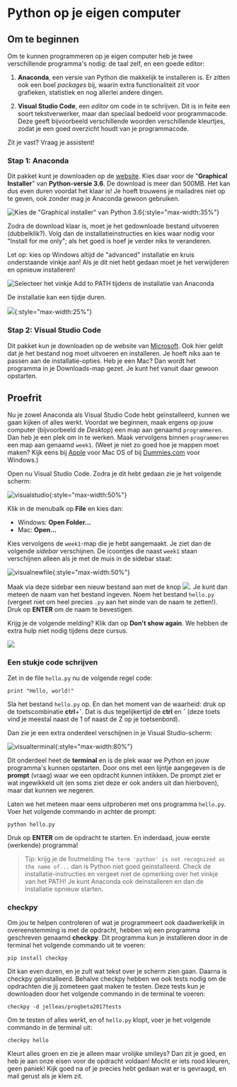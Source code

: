 # Python op je eigen computer

## Om te beginnen

Om te kunnen programmeren op je eigen computer heb je twee verschillende programma's nodig: de taal zelf, en een goede editor:

1. **Anaconda**, een versie van Python die makkelijk te installeren is. Er zitten ook een boel *packages* bij, waarin extra functionaliteit zit voor grafieken, statistiek en nog allerlei andere dingen.

2. **Visual Studio Code**, een *editor* om code in te schrijven. Dit is in feite een soort tekstverwerker, maar dan speciaal bedoeld voor programmacode. Deze geeft bijvoorbeeld verschillende woorden verschillende kleurtjes, zodat je een goed overzicht houdt van je programmacode.

Zit je vast? Vraag je assistent!

### Stap 1: Anaconda

Dit pakket kunt je downloaden op de [website](https://www.anaconda.com/download/). Kies daar voor de "**Graphical Installer**" van **Python-versie 3.6**. De download is meer dan 500MB. Het kan dus even duren voordat het klaar is! Je hoeft trouwens je mailadres niet op te geven, ook zonder mag je Anaconda gewoon gebruiken.

![Kies de "Graphical installer" van Python 3.6](download.png){:style="max-width:35%"}

Zodra de download klaar is, moet je het gedownloade bestand uitvoeren (dubbelklik?). Volg dan de installatieinstructies en kies waar nodig voor "Install for me only"; als het goed is hoef je verder niks te veranderen.

Let op: kies op Windows altijd de "advanced" installatie en kruis onderstaande vinkje aan! Als je dit niet hebt gedaan moet je het verwijderen en opnieuw installeren!

![Selecteer het vinkje Add to PATH tijdens de installatie van Anaconda](anaconda_vinkje.gif)

De installatie kan een tijdje duren.

![](wait2.gif){:style="max-width:25%"}

### Stap 2: Visual Studio Code

Dit pakket kun je downloaden op de website van [Microsoft](https://code.visualstudio.com/). Ook hier geldt dat je het bestand nog moet uitvoeren en installeren. Je hoeft niks aan te passen aan de installatie-opties. Heb je een Mac? Dan wordt het programma in je Downloads-map gezet. Je kunt het vanuit daar gewoon opstarten.

## Proefrit

Nu je zowel Anaconda als Visual Studio Code hebt geïnstalleerd, kunnen we gaan kijken of alles werkt. Voordat we beginnen, maak ergens op jouw computer (bijvoorbeeld de *Desktop*) een map aan genaamd `programmeren`. Dan heb je een plek om in te werken. Maak vervolgens binnen `programmeren` een map aan genaamd `week1`. (Weet je niet zo goed hoe je mappen moet maken? Kijk eens bij [Apple](https://support.apple.com/en-us/HT201732) voor Mac OS of bij [Dummies.com](http://www.dummies.com/computers/operating-systems/windows-10/how-to-create-a-new-folder-in-windows-10/) voor Windows.)

Open nu Visual Studio Code. Zodra je dit hebt gedaan zie je het volgende scherm:

![visualstudio](visualstudio.png){:style="max-width:50%"}

Klik in de menubalk op **File** en kies dan:

- Windows: **Open Folder...**
- Mac: **Open...**

Kies vervolgens de `week1`-map die je hebt aangemaakt. Je ziet dan de volgende *sidebar* verschijnen. De icoontjes die naast `week1` staan verschijnen alleen als je met de muis in de sidebar staat:

![visualnewfile](visualnewfile.png){:style="max-width:50%"}

Maak via deze sidebar een nieuw bestand aan met de knop ![](visualnewfilebutton.png). Je kunt dan meteen de naam van het bestand ingeven. Noem het bestand `hello.py` (vergeet niet om heel precies `.py` aan het einde van de naam te zetten!). Druk op **ENTER** om de naam te bevestigen.

Krijg je de volgende melding? Klik dan op **Don't show again**. We hebben de extra hulp niet nodig tijdens deze cursus.

![](visualplugin.png)

### Een stukje code schrijven

Zet in de file `hello.py` nu de volgende regel code: 

	print "Hello, world!"

Sla het bestand `hello.py` op. En dan het moment van de waarheid: druk op de toetscombinatie **ctrl**+**\`**. Dat is dus tegelijkertijd de **ctrl** en **\`** (deze toets vind je meestal naast de 1 of naast de Z op je toetsenbord).

Dan zie je een extra onderdeel verschijnen in je Visual Studio-scherm:

![visualterminal](visualterminal.png){:style="max-width:80%"}

Dit onderdeel heet de **terminal** en is de plek waar we Python en jouw programma's kunnen opstarten. Door ons met een lijntje aangegeven is de **prompt** (vraag) waar we een opdracht kunnen intikken. De prompt ziet er wat ingewikkeld uit (en soms ziet deze er ook anders uit dan hierboven), maar dat kunnen we negeren.

Laten we het meteen maar eens uitproberen met ons programma `hello.py`. Voer het volgende commando in achter de prompt:

	python hello.py

Druk op **ENTER** om de opdracht te starten. En inderdaad, jouw eerste (werkende) programma!

> Tip: krijg je de foutmelding `The term 'python' is not recognized as the name of...` dan is Python niet goed geinstalleerd. Check de installatie-instructies en vergeet niet de opmerking over het vinkje van het PATH! Je kunt Anaconda ook deïnstalleren en dan de installatie opnieuw starten.


### checkpy

Om jou te helpen controleren of wat je programmeert ook daadwerkelijk in overeenstemming is met de opdracht, hebben wij een programma geschreven genaamd **checkpy**. Dit programma kun je installeren door in de terminal het volgende commando uit te voeren:

	pip install checkpy

Dit kan even duren, en je zult wat tekst over je scherm zien gaan. Daarna is checkpy geïnstalleerd. Behalve checkpy hebben we ook tests nodig om de opdrachten die jij zometeen gaat maken te testen. Deze tests kun je downloaden door het volgende commando in de terminal te voeren:

	checkpy -d jelleas/progbeta2017tests

Om te testen of alles werkt, en of `hello.py` klopt, voer je het volgende commando in de terminal uit:

	checkpy hello

Kleurt alles groen en zie je alleen maar vrolijke smileys? Dan zit je goed, en heb je aan onze eisen voor de opdracht voldaan! Mocht er iets rood kleuren, geen paniek! Kijk goed na of je precies hebt gedaan wat er is gevraagd, en mail gerust als je klem zit.
